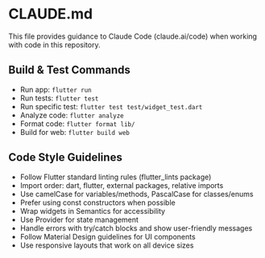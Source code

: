 # CLAUDE.md

This file provides guidance to Claude Code (claude.ai/code) when working with code in this repository.

## Build & Test Commands
- Run app: `flutter run`
- Run tests: `flutter test`
- Run specific test: `flutter test test/widget_test.dart`
- Analyze code: `flutter analyze`
- Format code: `flutter format lib/`
- Build for web: `flutter build web`

## Code Style Guidelines
- Follow Flutter standard linting rules (flutter_lints package)
- Import order: dart, flutter, external packages, relative imports
- Use camelCase for variables/methods, PascalCase for classes/enums
- Prefer using const constructors when possible
- Wrap widgets in Semantics for accessibility
- Use Provider for state management
- Handle errors with try/catch blocks and show user-friendly messages
- Follow Material Design guidelines for UI components
- Use responsive layouts that work on all device sizes